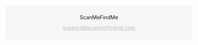 </div>

<div class="footer" style="background-color: #F6F6F6; padding: 10px;">
    <p style="text-align: center;"><a href="https://scanmefindme.com"><img src="https://media.scanmefindme.com/emails/logobottom.png" width="130" height="14" alt="ScanMeFindMe"></a></p>
    <p style="text-align: center;"><a style="color:#BDBEC0" href="mailto:support@scanmefindme.com">support@scanmefindme.com</a></p>
</div>
</body>
</html>
